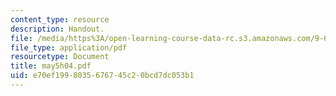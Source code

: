 ```yaml
---
content_type: resource
description: Handout.
file: /media/https%3A/open-learning-course-data-rc.s3.amazonaws.com/9-65-cognitive-processes-spring-2004/e70ef1998035676745c20bcd7dc053b1_may5h04.pdf
file_type: application/pdf
resourcetype: Document
title: may5h04.pdf
uid: e70ef199-8035-6767-45c2-0bcd7dc053b1
---
```

